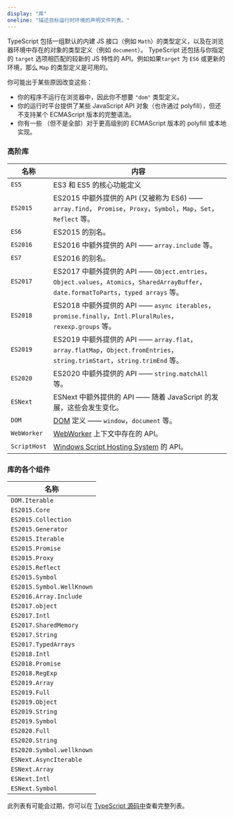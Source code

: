```yaml
---
display: "库"
oneline: "描述目标运行时环境的声明文件列表。"
---
```


TypeScript 包括一组默认的内建 JS 接口（例如 `Math`）的类型定义，以及在浏览器环境中存在的对象的类型定义（例如 `document`）。
TypeScript 还包括与你指定的 `target` 选项相匹配的较新的 JS 特性的 API。例如如果`target` 为 `ES6` 或更新的环境，那么 `Map` 的类型定义是可用的。

你可能出于某些原因改变这些：

- 你的程序不运行在浏览器中，因此你不想要 `"dom"` 类型定义。
- 你的运行时平台提供了某些 JavaScript API 对象（也许通过 polyfill），但还不支持某个 ECMAScript 版本的完整语法。
- 你有一些 （但不是全部）对于更高级别的 ECMAScript 版本的 polyfill 或本地实现。

### 高阶库

| 名称         | 内容                                                                                                                                          |
| ------------ | ------------------------------------------------------------------------------------------------------------------------------------------------- |
| `ES5`        | ES3 和 ES5 的核心功能定义                                                                                              |
| `ES2015`     | ES2015 中额外提供的 API (又被称为 ES6) —— `array.find`， `Promise`，`Proxy`，`Symbol`，`Map`，`Set`，`Reflect` 等。               |
| `ES6`        | ES2015 的别名。                                                                                                                                |
| `ES2016`     | ES2016 中额外提供的 API —— `array.include` 等。                                                                                       |
| `ES7`        | ES2016 的别名。                                                                                                                                |
| `ES2017`     | ES2017 中额外提供的 API ——  `Object.entries`，`Object.values`，`Atomics`，`SharedArrayBuffer`，`date.formatToParts`，`typed arrays` 等。 |
| `ES2018`     | ES2018 中额外提供的 API ——  `async iterables`，`promise.finally`，`Intl.PluralRules`，`rexexp.groups` 等。                             |
| `ES2019`     | ES2019 中额外提供的 API —— `array.flat`，`array.flatMap`，`Object.fromEntries`，`string.trimStart`，`string.trimEnd` 等。             |
| `ES2020`     | ES2020 中额外提供的 API —— `string.matchAll` 等。                                                                                    |
| `ESNext`     | ESNext 中额外提供的 API —— 随着 JavaScript 的发展，这些会发生变化。                                                       |
| `DOM`        | [DOM](https://developer.mozilla.org/docs/Glossary/DOM) 定义 —— `window`，`document` 等。                                                   |
| `WebWorker`  | [WebWorker](https://developer.mozilla.org/docs/Web/API/Web_Workers_API/Using_web_workers) 上下文中存在的 API。                              |
| `ScriptHost` | [Windows Script Hosting System](https://wikipedia.org/wiki/Windows_Script_Host)   的 API。                                                   |

### 库的各个组件

| 名称                      |
| ------------------------- |
| `DOM.Iterable`            |
| `ES2015.Core`             |
| `ES2015.Collection`       |
| `ES2015.Generator`        |
| `ES2015.Iterable`         |
| `ES2015.Promise`          |
| `ES2015.Proxy`            |
| `ES2015.Reflect`          |
| `ES2015.Symbol`           |
| `ES2015.Symbol.WellKnown` |
| `ES2016.Array.Include`    |
| `ES2017.object`           |
| `ES2017.Intl`             |
| `ES2017.SharedMemory`     |
| `ES2017.String`           |
| `ES2017.TypedArrays`      |
| `ES2018.Intl`             |
| `ES2018.Promise`          |
| `ES2018.RegExp`           |
| `ES2019.Array`            |
| `ES2019.Full`             |
| `ES2019.Object`           |
| `ES2019.String`           |
| `ES2019.Symbol`           |
| `ES2020.Full`             |
| `ES2020.String`           |
| `ES2020.Symbol.wellknown` |
| `ESNext.AsyncIterable`    |
| `ESNext.Array`            |
| `ESNext.Intl`             |
| `ESNext.Symbol`           |

此列表有可能会过期，你可以在 [TypeScript 源码中](https://github.com/microsoft/TypeScript/tree/main/src/lib)查看完整列表。
